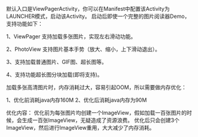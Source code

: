 
默认入口是ViewPagerActivity，你可以在Manifest中配置该Activity为LAUNCHER模式，启动该Activity。
启动后即使一个完整的图片阅读器Demo，支持功能如下：
          
1、ViewPager 支持加载多张图片，实现左右滑动功能。
          
2、PhotoView 支持图片基本手势（放大、缩小，上下滑动退出）。
          
3、支持加载普通图片、GIF图、超长图等。
          
4、支持功能超长图分块加载(即将支持)。


加载多张高清图片时，内存消耗过大，容易引起OOM，所以需要做内存优化：

1、优化前消耗java内存160M
2、优化后消耗java内存为90M

优化内容：
优化前为每张图片均创建一个ImageView，假如加载一百张图片的时候，会生成一百张ImageView，无疑造成了资源浪费。
优化后只会创建3个ImageView，然后进行ImageView重用，大大减少了内存消耗。
